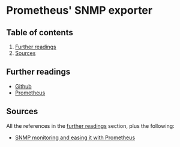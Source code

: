 # Prometheus' SNMP exporter

## Table of contents <!-- omit in toc -->

1. [Further readings](#further-readings)
1. [Sources](#sources)

## Further readings

- [Github]
- [Prometheus]

## Sources

All the references in the [further readings] section, plus the following:

- [SNMP monitoring and easing it with Prometheus]

<!--
  References
  -->

<!-- Upstream -->
[github]: https://github.com/prometheus/snmp_exporter

<!-- In-article sections -->
[further readings]: #further-readings

<!-- Knowledge base -->
[prometheus]: prometheus.md

<!-- Others -->
[snmp monitoring and easing it with prometheus]: https://medium.com/@openmohan/snmp-monitoring-and-easing-it-with-prometheus-b157c0a42c0c
